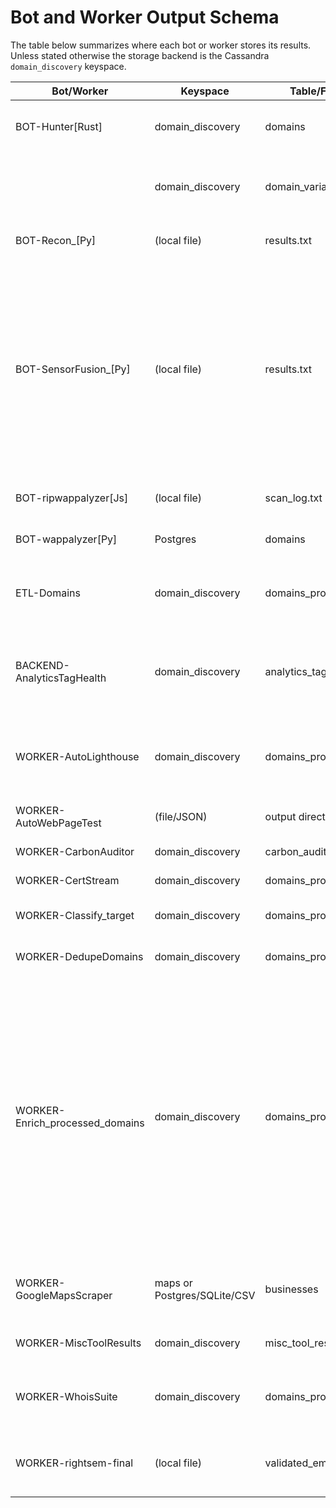# Bot and Worker Output Schema

The table below summarizes where each bot or worker stores its results. Unless stated otherwise the storage backend is the Cassandra `domain_discovery` keyspace.

| Bot/Worker | Keyspace | Table/File | Columns | Notes |
|------------|----------|-----------|---------|-------|
| BOT-Hunter[Rust] | domain_discovery | domains | domain, status, created_at, last_attempted, variation_success_json | Discovered domains queue. |
|  | domain_discovery | domain_variations | domain, variation, success, status_code, final_url, redirect_count, attempted_at | HTTP variation results. |
| BOT-Recon_[Py] | (local file) | results.txt | n/a | Saves reconnaissance output locally. |
| BOT-SensorFusion_[Py] | (local file) | results.txt | url_used, detected_tech, http_variation, allowed_methods, directory_status, open_ports, security_headers, cookies, meta_tags, robots_info, sitemap_urls, external_resources, response_headers, waf_name, certificate_details, whois_fields, dns_records, subdomain_info | Combines recon tests with technology fingerprinting. |
| BOT-ripwappalyzer[Js] | (local file) | scan_log.txt | n/a | Puppeteer‑based tech fingerprint log. |
| BOT-wappalyzer[Py] | Postgres | domains | techdetect | Updates technology data in Postgres. |
| ETL-Domains | domain_discovery | domains_processed | domain, tld, subdomains, raw_subdomains, [various enrichment fields] | Scripts migrating CertStream and enrichment data. |
| BACKEND-AnalyticsTagHealth | domain_discovery | analytics_tag_health | domain, scan_date, working_variants, scanned_urls, found_analytics, page_results, variant_results, compliance_status | Tracks Google tag presence. |
| WORKER-AutoLighthouse | domain_discovery | domains_processed | desktop_* and mobile_* performance columns, suggestions, lighthouse_version, lighthouse_fetch_time, lighthouse_url | Updates Lighthouse metrics. |
| WORKER-AutoWebPageTest | (file/JSON) | output directory | JSON results | Cassandra integration stub only. |
| WORKER-CarbonAuditor | domain_discovery | carbon_audits | domain, url, scan_date, bytes, co2 | Stores bytes and CO₂ estimates. |
| WORKER-CertStream | domain_discovery | domains_processed | domain, tld, site_type | Inserts domains from CertStream. |
| WORKER-Classify_target | domain_discovery | domains_processed | site_type, site_category, site_type_tags | Adds site type and category. |
| WORKER-DedupeDomains | domain_discovery | domains_processed | all columns in existing row | Normalizes TLDs and removes duplicates. |
| WORKER-Enrich_processed_domains | domain_discovery | domains_processed | as_name, as_number, city, continent, continent_code, country, country_code, isp, languages, lat, lon, org, phone, region, region_name, registered, registrar, ssl_issuer, tech_detect, time_zone, title, description, linkedin_url, has_about_page, has_services_page, has_cart_or_product, contains_gtm_or_ga, wordpress_version, server_type, server_version, emails, sitemap_page_count, updated | Adds GeoIP, SSL and tech data. |
| WORKER-GoogleMapsScraper | maps or Postgres/SQLite/CSV | businesses | name, address, website, phone, reviews_average, query, latitude, longitude | Writes business listings. |
| WORKER-MiscToolResults | domain_discovery | misc_tool_results | domain, url, tool_name, scan_date, data | Arbitrary tool output keyed by domain. |
| WORKER-WhoisSuite | domain_discovery | domains_processed | domain, tld, registered, registrar, updated | Fetches newly registered domains and updates WHOIS info. |
| WORKER-rightsem-final | (local file) | validated_emails.csv | Domain, Email, Format Valid, MX Record Found, MX Host, MX IP, Country, SMTP Valid, SMTP Reason | Saves validated email results to CSV. |

